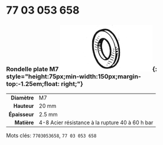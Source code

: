 # 77 03 053 658

### Rondelle plate M7 ![](../assets/images/parts/washer.png){: style="height:75px;min-width:150px;margin-top:-1.25em;float: right;"}

|   |   |
|---:|---|
**Diamètre** | M7
**Hauteur** |20 mm
**Épaisseur** |2.5 mm
**Matière** | 4-8 Acier résistance à la rupture 40 à 60 h bar

Mots clés: `7703053658`, `77 03 053 658`
